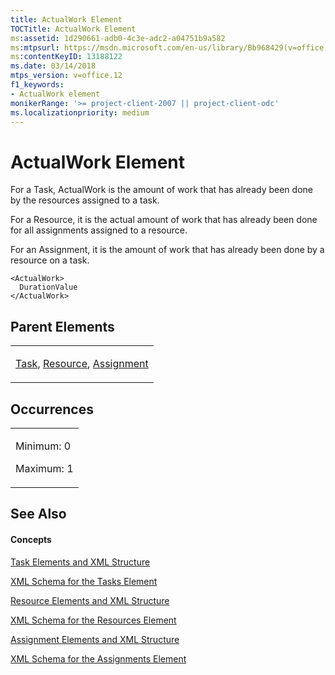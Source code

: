 ```yaml
---
title: ActualWork Element
TOCTitle: ActualWork Element
ms:assetid: 1d290661-adb0-4c3e-adc2-a04751b9a582
ms:mtpsurl: https://msdn.microsoft.com/en-us/library/Bb968429(v=office.12)
ms:contentKeyID: 13188122
ms.date: 03/14/2018
mtps_version: v=office.12
f1_keywords:
- ActualWork element
monikerRange: '>= project-client-2007 || project-client-odc'
ms.localizationpriority: medium
---
```


# ActualWork Element




For a Task, ActualWork is the amount of work that has already been done by the resources assigned to a task.

For a Resource, it is the actual amount of work that has already been done for all assignments assigned to a resource.

For an Assignment, it is the amount of work that has already been done by a resource on a task.

    <ActualWork>
      DurationValue
    </ActualWork>

## Parent Elements

<table>
<colgroup>
<col style="width: 100%" />
</colgroup>
<tbody>
<tr class="odd">
<td><p><a href="task-element.md">Task</a>, <a href="resource-element.md">Resource</a>, <a href="assignment-element.md">Assignment</a></p></td>
</tr>
</tbody>
</table>

## Occurrences

<table>
<colgroup>
<col style="width: 100%" />
</colgroup>
<tbody>
<tr class="odd">
<td><p>Minimum: 0</p>
<p>Maximum: 1</p></td>
</tr>
</tbody>
</table>

## See Also

#### Concepts

[Task Elements and XML Structure](task-elements-and-xml-structure.md)

[XML Schema for the Tasks Element](xml-schema-for-the-tasks-element.md)

[Resource Elements and XML Structure](resource-elements-and-xml-structure.md)

[XML Schema for the Resources Element](xml-schema-for-the-resources-element.md)

[Assignment Elements and XML Structure](assignment-elements-and-xml-structure.md)

[XML Schema for the Assignments Element](xml-schema-for-the-assignments-element.md)

